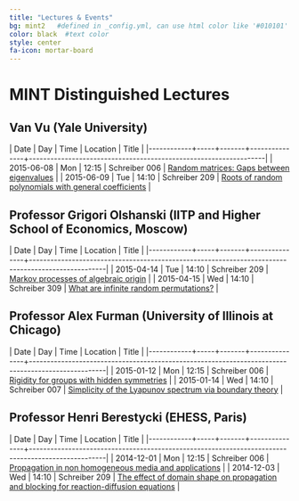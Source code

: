 ```yaml
---
title: "Lectures & Events"
bg: mint2   #defined in _config.yml, can use html color like '#010101'
color: black  #text color
style: center
fa-icon: mortar-board
---
```


# MINT Distinguished Lectures

## Van Vu (Yale University)

|       Date | Day |  Time | Location      | Title                                                            |
|------------+-----+-------+---------------+------------------------------------------------------------------|
| 2015-06-08 | Mon | 12:15 | Schreiber 006 | [Random matrices: Gaps between eigenvalues](#VanVu1)             |
| 2015-06-09 | Tue | 14:10 | Schreiber 209 | [Roots of random polynomials with general coefficients](#VanVu2) |


## Professor Grigori Olshanski (IITP and Higher School of Economics, Moscow)

|       Date | Day |  Time | Location      | Title                                                                                             |
|------------+-----+-------+---------------+---------------------------------------------------------------------------------------------------|
| 2015-04-14 | Tue | 14:10 | Schreiber 209 | [Markov processes of algebraic origin](#Olshanski1)                                               |
| 2015-04-15 | Wed | 14:10 | Schreiber 309 | [What are infinite random permutations?](#Olshanski1)                                             |


## Professor Alex Furman (University of Illinois at Chicago)

|       Date | Day |  Time | Location      | Title                                                                                             |
|------------+-----+-------+---------------+---------------------------------------------------------------------------------------------------|
| 2015-01-12 | Mon | 12:15 | Schreiber 006 | [Rigidity for groups with hidden symmetries](#Furman1)                                            |
| 2015-01-14 | Wed | 14:10 | Schreiber 007 | [Simplicity of the Lyapunov spectrum via boundary theory](#Furman2)                               |


## Professor Henri Berestycki (EHESS, Paris)

|       Date | Day |  Time | Location      | Title                                                                                             |
|------------+-----+-------+---------------+---------------------------------------------------------------------------------------------------|
| 2014-12-01 | Mon | 12:15 | Schreiber 006 | [Propagation in non homogeneous media and applications](#HBer1)                                   |
| 2014-12-03 | Wed | 14:10 | Schreiber 209 | [The effect of domain shape on propagation and blocking for reaction-diffusion equations](#HBer2) |

